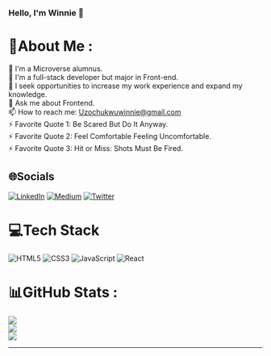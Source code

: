 ### Hello, I'm Winnie 👋

# 💫About Me :
🔭 I'm a Microverse alumnus.\
🌱 I'm a full-stack developer but major in Front-end.\
👯 I seek opportunities to increase my work experience and expand my knowledge.\
💬 Ask me about Frontend.\
📫 How to reach me: Uzochukwuwinnie@gmail.com\
⚡ Favorite Quote 1: Be Scared But Do It Anyway.\
⚡ Favorite Quote 2: Feel Comfortable Feeling Uncomfortable.\
⚡ Favorite Quote 3: Hit or Miss: Shots Must Be Fired.

## 🌐Socials
[![LinkedIn](https://img.shields.io/badge/LinkedIn-%230077B5.svg?logo=linkedin&logoColor=white)](https://linkedin.com/in/https://www.linkedin.com/in/uziwinnie) [![Medium](https://img.shields.io/badge/Medium-12100E?logo=medium&logoColor=white)](https://medium.com/@@uziwinnie) [![Twitter](https://img.shields.io/badge/Twitter-%231DA1F2.svg?logo=Twitter&logoColor=white)](https://twitter.com/@uziwinnie) 

# 💻Tech Stack
![HTML5](https://img.shields.io/badge/html5-%23E34F26.svg?style=for-the-badge&logo=html5&logoColor=white) ![CSS3](https://img.shields.io/badge/css3-%231572B6.svg?style=for-the-badge&logo=css3&logoColor=white) ![JavaScript](https://img.shields.io/badge/javascript-%23323330.svg?style=for-the-badge&logo=javascript&logoColor=%23F7DF1E) ![React](https://img.shields.io/badge/-ReactJs-61DAFB?logo=react&logoColor=white&style=for-the-badge)

# 📊GitHub Stats :
![](https://github-readme-stats.vercel.app/api?username=Wineshuga&theme=flag-india&hide_border=true&include_all_commits=true&count_private=false)<br/>
![](https://github-readme-streak-stats.herokuapp.com/?user=Wineshuga&theme=flag-india&hide_border=true)<br/>
![](https://github-readme-stats.vercel.app/api/top-langs/?username=Wineshuga&theme=flag-india&hide_border=true&include_all_commits=true&count_private=false&layout=compact)

---
